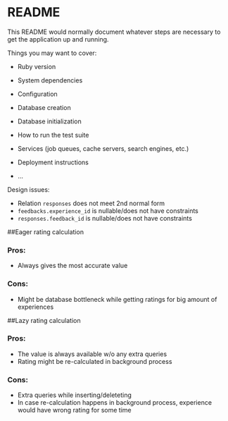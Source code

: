 # README

This README would normally document whatever steps are necessary to get the
application up and running.

Things you may want to cover:

* Ruby version

* System dependencies

* Configuration

* Database creation

* Database initialization

* How to run the test suite

* Services (job queues, cache servers, search engines, etc.)

* Deployment instructions

* ...


Design issues:

* Relation `responses` does not meet 2nd normal form
* `feedbacks.experience_id` is nullable/does not have constraints
* `responses.feedback_id` is nullable/does not have constraints


##Eager rating calculation

### Pros:
* Always gives the most accurate value
### Cons:
* Might be database bottleneck while getting ratings for big amount of experiences

##Lazy rating calculation

### Pros:
* The value is always available w/o any extra queries
* Rating might be re-calculated in background process
### Cons:
* Extra queries while inserting/deleteting
* In case re-calculation happens in background process, experience would have wrong rating for some time
